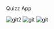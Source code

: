 Quizz App


![git2](https://user-images.githubusercontent.com/23614127/127893230-ca9f2427-d318-4b62-a7cb-3b652270dcb7.png)
![git](https://user-images.githubusercontent.com/23614127/127893232-12a8ab03-fbd4-43e2-a689-e1715c120127.png)
![git](https://user-images.githubusercontent.com/23614127/127893369-b7bc55c7-7584-4fb5-bc59-48bbe2e11131.gif)
